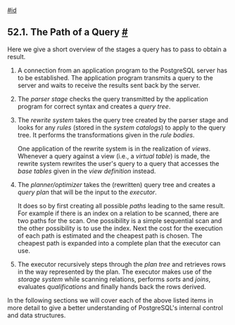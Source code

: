 [#id](#QUERY-PATH)

## 52.1. The Path of a Query [#](#QUERY-PATH)

Here we give a short overview of the stages a query has to pass to obtain a result.

1. A connection from an application program to the PostgreSQL server has to be established. The application program transmits a query to the server and waits to receive the results sent back by the server.

2. The *parser stage* checks the query transmitted by the application program for correct syntax and creates a *query tree*.

3. The *rewrite system* takes the query tree created by the parser stage and looks for any *rules* (stored in the *system catalogs*) to apply to the query tree. It performs the transformations given in the *rule bodies*.

   One application of the rewrite system is in the realization of *views*. Whenever a query against a view (i.e., a *virtual table*) is made, the rewrite system rewrites the user's query to a query that accesses the *base tables* given in the *view definition* instead.

4. The *planner/optimizer* takes the (rewritten) query tree and creates a *query plan* that will be the input to the *executor*.

   It does so by first creating all possible *paths* leading to the same result. For example if there is an index on a relation to be scanned, there are two paths for the scan. One possibility is a simple sequential scan and the other possibility is to use the index. Next the cost for the execution of each path is estimated and the cheapest path is chosen. The cheapest path is expanded into a complete plan that the executor can use.

5. The executor recursively steps through the *plan tree* and retrieves rows in the way represented by the plan. The executor makes use of the *storage system* while scanning relations, performs *sorts* and *joins*, evaluates *qualifications* and finally hands back the rows derived.

In the following sections we will cover each of the above listed items in more detail to give a better understanding of PostgreSQL's internal control and data structures.